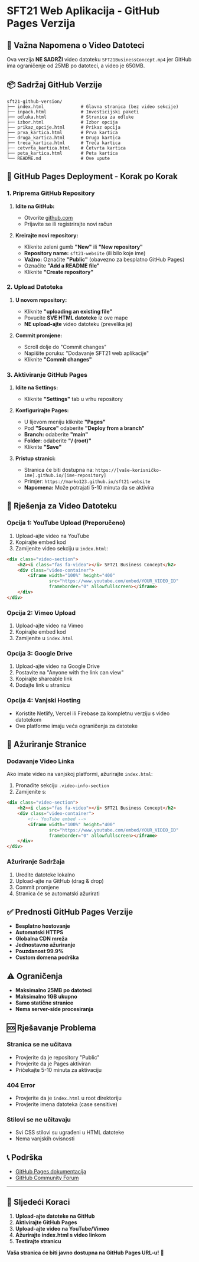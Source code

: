 # SFT21 Web Aplikacija - GitHub Pages Verzija

## 🚨 Važna Napomena o Video Datoteci

Ova verzija **NE SADRŽI** video datoteku `SFT21BusinessConcept.mp4` jer GitHub ima ograničenje od 25MB po datoteci, a video je 650MB.

## 📦 Sadržaj GitHub Verzije

```
sft21-github-version/
├── index.html              # Glavna stranica (bez video sekcije)
├── inpack.html             # Investicijski paketi
├── odluka.html             # Stranica za odluke
├── izbor.html              # Izbor opcija
├── prikaz_opcije.html      # Prikaz opcija
├── prva_kartica.html       # Prva kartica
├── druga_kartica.html      # Druga kartica
├── treca_kartica.html      # Treća kartica
├── cetvrta_kartica.html    # Četvrta kartica
├── peta_kartica.html       # Peta kartica
└── README.md               # Ove upute
```

## 🚀 GitHub Pages Deployment - Korak po Korak

### 1. Priprema GitHub Repository

1. **Idite na GitHub:**
   - Otvorite [github.com](https://github.com)
   - Prijavite se ili registrirajte novi račun

2. **Kreirajte novi repository:**
   - Kliknite zeleni gumb **"New"** ili **"New repository"**
   - **Repository name:** `sft21-website` (ili bilo koje ime)
   - **Važno:** Označite **"Public"** (obavezno za besplatno GitHub Pages)
   - Označite **"Add a README file"**
   - Kliknite **"Create repository"**

### 2. Upload Datoteka

1. **U novom repository:**
   - Kliknite **"uploading an existing file"**
   - Povucite **SVE HTML datoteke** iz ove mape
   - **NE upload-ajte** video datoteku (prevelika je)

2. **Commit promjene:**
   - Scroll dolje do "Commit changes"
   - Napišite poruku: "Dodavanje SFT21 web aplikacije"
   - Kliknite **"Commit changes"**

### 3. Aktiviranje GitHub Pages

1. **Idite na Settings:**
   - Kliknite **"Settings"** tab u vrhu repository

2. **Konfigurirajte Pages:**
   - U lijevom meniju kliknite **"Pages"**
   - Pod **"Source"** odaberite **"Deploy from a branch"**
   - **Branch:** odaberite **"main"**
   - **Folder:** odaberite **"/ (root)"**
   - Kliknite **"Save"**

3. **Pristup stranici:**
   - Stranica će biti dostupna na: `https://[vaše-korisničko-ime].github.io/[ime-repository]`
   - Primjer: `https://marko123.github.io/sft21-website`
   - **Napomena:** Može potrajati 5-10 minuta da se aktivira

## 🎥 Rješenja za Video Datoteku

### Opcija 1: YouTube Upload (Preporučeno)
1. Upload-ajte video na YouTube
2. Kopirajte embed kod
3. Zamijenite video sekciju u `index.html`:

```html
<div class="video-section">
    <h2><i class="fas fa-video"></i> SFT21 Business Concept</h2>
    <div class="video-container">
        <iframe width="100%" height="400" 
                src="https://www.youtube.com/embed/YOUR_VIDEO_ID" 
                frameborder="0" allowfullscreen></iframe>
    </div>
</div>
```

### Opcija 2: Vimeo Upload
1. Upload-ajte video na Vimeo
2. Kopirajte embed kod
3. Zamijenite u `index.html`

### Opcija 3: Google Drive
1. Upload-ajte video na Google Drive
2. Postavite na "Anyone with the link can view"
3. Kopirajte shareable link
4. Dodajte link u stranicu

### Opcija 4: Vanjski Hosting
- Koristite Netlify, Vercel ili Firebase za kompletnu verziju s video datotekom
- Ove platforme imaju veća ograničenja za datoteke

## 🔧 Ažuriranje Stranice

### Dodavanje Video Linka
Ako imate video na vanjskoj platformi, ažurirajte `index.html`:

1. Pronađite sekciju `.video-info-section`
2. Zamijenite s:

```html
<div class="video-section">
    <h2><i class="fas fa-video"></i> SFT21 Business Concept</h2>
    <div class="video-container">
        <!-- YouTube embed -->
        <iframe width="100%" height="400" 
                src="https://www.youtube.com/embed/YOUR_VIDEO_ID" 
                frameborder="0" allowfullscreen></iframe>
    </div>
</div>
```

### Ažuriranje Sadržaja
1. Uredite datoteke lokalno
2. Upload-ajte na GitHub (drag & drop)
3. Commit promjene
4. Stranica će se automatski ažurirati

## ✅ Prednosti GitHub Pages Verzije

- **Besplatno hostovanje**
- **Automatski HTTPS**
- **Globalna CDN mreža**
- **Jednostavno ažuriranje**
- **Pouzdanost 99.9%**
- **Custom domena podrška**

## ⚠️ Ograničenja

- **Maksimalno 25MB po datoteci**
- **Maksimalno 1GB ukupno**
- **Samo statične stranice**
- **Nema server-side procesiranja**

## 🆘 Rješavanje Problema

### Stranica se ne učitava
- Provjerite da je repository "Public"
- Provjerite da je Pages aktiviran
- Pričekajte 5-10 minuta za aktivaciju

### 404 Error
- Provjerite da je `index.html` u root direktoriju
- Provjerite imena datoteka (case sensitive)

### Stilovi se ne učitavaju
- Svi CSS stilovi su ugrađeni u HTML datoteke
- Nema vanjskih ovisnosti

## 📞 Podrška

- [GitHub Pages dokumentacija](https://docs.github.com/en/pages)
- [GitHub Community Forum](https://github.community/)

---

## 🎯 Sljedeći Koraci

1. **Upload-ajte datoteke na GitHub**
2. **Aktivirajte GitHub Pages**
3. **Upload-ajte video na YouTube/Vimeo**
4. **Ažurirajte index.html s video linkom**
5. **Testirajte stranicu**

**Vaša stranica će biti javno dostupna na GitHub Pages URL-u!** 🚀

